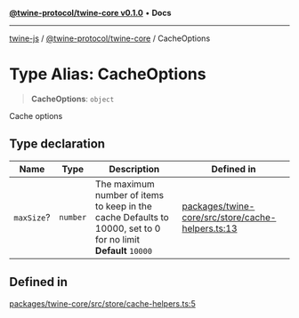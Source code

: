 [**@twine-protocol/twine-core v0.1.0**](../index.md) • **Docs**

***

[twine-js](../../../index.md) / [@twine-protocol/twine-core](../index.md) / CacheOptions

# Type Alias: CacheOptions

> **CacheOptions**: `object`

Cache options

## Type declaration

| Name | Type | Description | Defined in |
| ------ | ------ | ------ | ------ |
| `maxSize`? | `number` | The maximum number of items to keep in the cache Defaults to 10000, set to 0 for no limit **Default** `10000` | [packages/twine-core/src/store/cache-helpers.ts:13](https://github.com/twine-protocol/twine-js/blob/3800995f9c83f4f5711bcf3062ea754a1e4448ce/packages/twine-core/src/store/cache-helpers.ts#L13) |

## Defined in

[packages/twine-core/src/store/cache-helpers.ts:5](https://github.com/twine-protocol/twine-js/blob/3800995f9c83f4f5711bcf3062ea754a1e4448ce/packages/twine-core/src/store/cache-helpers.ts#L5)
